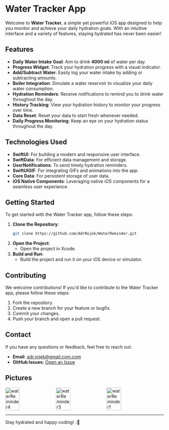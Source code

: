# Water Tracker App

Welcome to **Water Tracker**, a simple yet powerful iOS app designed to help you monitor and achieve your daily hydration goals. With an intuitive interface and a variety of features, staying hydrated has never been easier!

## Features

- **Daily Water Intake Goal**: Aim to drink **4000 ml** of water per day.
- **Progress Widget**: Track your hydration progress with a visual indicator.
- **Add/Subtract Water**: Easily log your water intake by adding or subtracting amounts.
- **Boiler Integration**: Simulate a water reservoir to visualize your daily water consumption.
- **Hydration Reminders**: Receive notifications to remind you to drink water throughout the day.
- **History Tracking**: View your hydration history to monitor your progress over time.
- **Data Reset**: Reset your data to start fresh whenever needed.
- **Daily Progress Monitoring**: Keep an eye on your hydration status throughout the day.

## Technologies Used

- **SwiftUI**: For building a modern and responsive user interface.
- **SwiftData**: For efficient data management and storage.
- **UserNotifications**: To send timely hydration reminders.
- **SwiftUIGIF**: For integrating GIFs and animations into the app.
- **Core Data**: For persistent storage of user data.
- **iOS Native Components**: Leveraging native iOS components for a seamless user experience.

## Getting Started

To get started with the Water Tracker app, follow these steps:

1. **Clone the Repository**:
   ```bash
   git clone https://github.com/AdrRojek/WaterReminder.git
   ```
2. **Open the Project**:
   - Open the project in Xcode.
3. **Build and Run**:
   - Build the project and run it on your iOS device or simulator.

## Contributing

We welcome contributions! If you'd like to contribute to the Water Tracker app, please follow these steps:

1. Fork the repository.
2. Create a new branch for your feature or bugfix.
3. Commit your changes.
4. Push your branch and open a pull request.

## Contact

If you have any questions or feedback, feel free to reach out:

- **Email**: adr.rojek@gmail.com.com
- **GitHub Issues**: [Open an Issue](https://github.com/AdrRojek/WaterReminder/issues)

## Pictures

<div style="display: flex; flex-wrap: wrap; gap: 10px;">
  <img src="https://github.com/user-attachments/assets/46d688b9-d1a2-4126-9e5b-35236493ef6b" alt="waterReminder4" width="30%" />
  <img src="https://github.com/user-attachments/assets/09ca085c-375e-4d97-9a19-d76ccce26153" alt="waterReminder3" width="30%" />
  <img src="https://github.com/user-attachments/assets/75b7352a-8933-4d91-97bb-2710794ad4be" alt="waterReminder1" width="30%" />
</div>


---

Stay hydrated and happy coding! 💧📱
